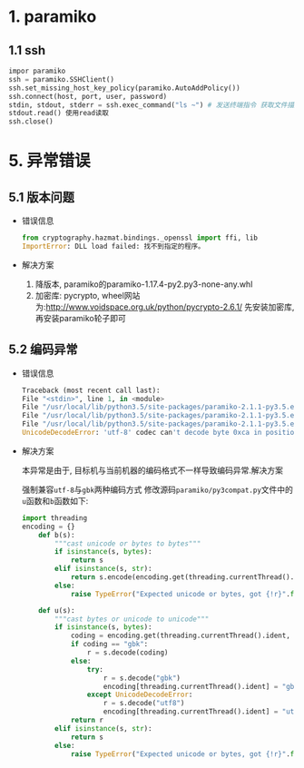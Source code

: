 # 1. paramiko

## 1.1 ssh

```python
impor paramiko
ssh = paramiko.SSHClient()
ssh.set_missing_host_key_policy(paramiko.AutoAddPolicy())
ssh.connect(host, port, user, password)
stdin, stdout, stderr = ssh.exec_command("ls ~") # 发送终端指令 获取文件描述符
stdout.read() 使用read读取
ssh.close()
```

# 5. 异常错误

## 5.1 版本问题

* 错误信息

  ```python
  from cryptography.hazmat.bindings._openssl import ffi, lib
  ImportError: DLL load failed: 找不到指定的程序。
  ```

* 解决方案

  1. 降版本, paramiko的paramiko-1.17.4-py2.py3-none-any.whl 
  2. 加密库: pycrypto, wheel网站为:http://www.voidspace.org.uk/python/pycrypto-2.6.1/ 
     先安装加密库, 再安装paramiko轮子即可

## 5.2 编码异常

* 错误信息

  ```python
  Traceback (most recent call last):
  File "<stdin>", line 1, in <module>
  File "/usr/local/lib/python3.5/site-packages/paramiko-2.1.1-py3.5.egg/paramiko/file.py", line 327, in readlines
  File "/usr/local/lib/python3.5/site-packages/paramiko-2.1.1-py3.5.egg/paramiko/file.py", line 312, in readline
  File "/usr/local/lib/python3.5/site-packages/paramiko-2.1.1-py3.5.egg/paramiko/py3compat.py", line 148, in u
  UnicodeDecodeError: 'utf-8' codec can't decode byte 0xca in position 35: invalid continuation byte
  ```

* 解决方案

  本异常是由于, 目标机与当前机器的编码格式不一样导致编码异常.解决方案

  强制兼容`utf-8`与`gbk`两种编码方式 
  修改源码`paramiko/py3compat.py`文件中的`u`函数和`b`函数如下:

  ```python
  import threading
  encoding = {}
      def b(s):
          """cast unicode or bytes to bytes"""
          if isinstance(s, bytes):
              return s
          elif isinstance(s, str):
              return s.encode(encoding.get(threading.currentThread().ident, "utf8"))
          else:
              raise TypeError("Expected unicode or bytes, got {!r}".format(s))
  
      def u(s):
          """cast bytes or unicode to unicode"""
          if isinstance(s, bytes):
              coding = encoding.get(threading.currentThread().ident, None)
              if coding == "gbk":
                  r = s.decode(coding)
              else:
                  try:
                      r = s.decode("gbk")
                      encoding[threading.currentThread().ident] = "gbk"
                  except UnicodeDecodeError:
                      r = s.decode("utf8")
                      encoding[threading.currentThread().ident] = "utf8"
              return r
          elif isinstance(s, str):
              return s
          else:
              raise TypeError("Expected unicode or bytes, got {!r}".format(s))
  
  ```

  